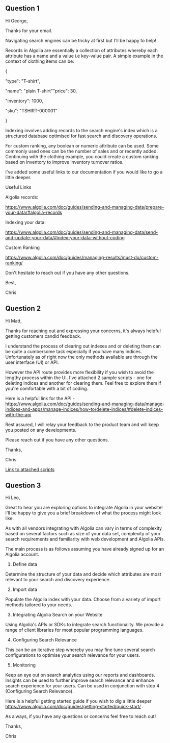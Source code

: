 ## Question 1

Hi George,

Thanks for your email.

Navigating search engines can be tricky at first but I'll be happy to help!

Records in Algolia are essentially a collection of attributes whereby each attribute has a name and a value i.e key-value pair. A simple example in the context of clothing items can be:

{

"type": "T-shirt",

"name": "plain T-shirt""price": 30,

"inventory": 1000,

"sku": "TSHIRT-000001"

}

Indexing involves adding records to the search engine's index which is a structured database optimised for fast search and discovery operations.

For custom ranking, any boolean or numeric attribute can be used. Some commonly used ones can be the number of sales and or recently added. Continuing with the clothing example, you could create a custom ranking based on inventory to improve inventory turnover ratios.

I've added some useful links to our documentation if you would like to go a little deeper.

Useful Links

Algolia records:

<https://www.algolia.com/doc/guides/sending-and-managing-data/prepare-your-data/#algolia-records>

Indexing your data:

<https://www.algolia.com/doc/guides/sending-and-managing-data/send-and-update-your-data/#index-your-data-without-coding>

Custom Ranking

<https://www.algolia.com/doc/guides/managing-results/must-do/custom-ranking/>

Don't hesitate to reach out if you have any other questions.

Best,

Chris

## Question 2

Hi Matt,

Thanks for reaching out and expressing your concerns, it's always helpful getting customers candid feedback.

I understand the process of clearing out indexes and or deleting them can be quite a cumbersome task especially if you have many indices. Unfortunately as of right now the only methods available are through the user interface (UI) or API.

However the API route provides more flexibility if you wish to avoid the lengthy process within the UI. I've attached 2 sample scripts - one for deleting indices and another for clearing them. Feel free to explore them if you're comfortable with a bit of coding.

Here is a helpful link for the API - <https://www.algolia.com/doc/guides/sending-and-managing-data/manage-indices-and-apps/manage-indices/how-to/delete-indices/#delete-indices-with-the-api>

Rest assured, I will relay your feedback to the product team and will keep you posted on any developments.

Please reach out if you have any other questions.

Thanks,

Chris

[Link to attached scripts](../scripts/customer)

## Question 3

Hi Leo,

Great to hear you are exploring options to integrate Algolia in your website! I'll be happy to give you a brief breakdown of what the process might look like.

As with all vendors integrating with Algolia can vary in terms of complexity based on several factors such as size of your data set, complexity of your search requirements and familiarity with web development and Algolia APIs.

The main process is as follows assuming you have already signed up for an Algolia account.

1.  Define data

Determine the structure of your data and decide which attributes are most relevant to your search and discovery experience.

2.  Import data

Populate the Algolia index with your data. Choose from a variety of import methods tailored to your needs.

3.  Integrating Algolia Search on your Website

Using Algolia's APIs or SDKs to integrate search functionality. We provide a range of client libraries for most popular programming languages.

4.  Configuring Search Relevance

This can be an iterative step whereby you may fine tune several search configurations to optimise your search relevance for your users.

5.  Monitoring

Keep an eye out on search analytics using our reports and dashboards. Insights can be used to further improve search relevance and enhance search experience for your users. Can be used in conjunction with step 4 (Configuring Search Relevance).

Here is a helpful getting started guide if you wish to dig a little deeper <https://www.algolia.com/doc/guides/getting-started/quick-start/> .

As always, if you have any questions or concerns feel free to reach out!

Thanks,

Chris
